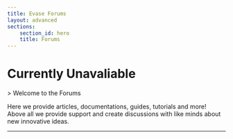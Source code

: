 ```yaml
---
title: Evase Forums
layout: advanced
sections:
    section_id: hero
    title: Forums
---
```

<h1>Currently Unavaliable</h1>
> Welcome to the Forums

Here we provide articles, documentations, guides, tutorials and more! Above all we provide support and create discussions with like minds about new innovative ideas.

***

